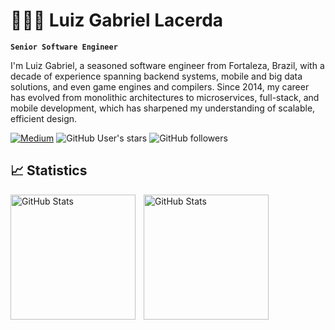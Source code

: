 # 👨🏻‍💻 Luiz Gabriel Lacerda

**`Senior Software Engineer`**

I'm Luiz Gabriel, a seasoned software engineer from Fortaleza, Brazil, with a decade of experience spanning backend systems, mobile and big data solutions, and even game engines and compilers.
Since 2014, my career has evolved from monolithic architectures to microservices, full-stack, and mobile development, which has sharpened my understanding of scalable, efficient design.

<p align="left">
    <a href="https://medium.com/@luizgabriel.info"><img src="https://img.shields.io/badge/Medium-12100E?style=for-the-badge&logo=medium&logoColor=white" alt="Medium" /></a>
    <img alt="GitHub User's stars" src="https://img.shields.io/github/stars/luizgabriel?style=for-the-badge&logo=github&labelColor=%23120f0e">
    <img alt="GitHub followers" src="https://img.shields.io/github/followers/luizgabriel?style=for-the-badge&logo=github&labelColor=%23120f0e" />
</p>

## 📈 Statistics

<p>
  <img 
    align="left" 
    alt="GitHub Stats" 
    height="200" 
    style="padding-right: 10px;" 
    src="https://github-stats-ten-pied.vercel.app/api?username=Luizgabriel&show_icons=true&theme=transparent&include_all_commits=true&locale=en" 
  />
  <img 
      align="left" 
      alt="GitHub Stats" 
      height="200" 
      src="https://github-stats-ten-pied.vercel.app/api/top-langs/?username=Luizgabriel&theme=transparent&layout=compact&langs_count=10&locale=en" 
  />
</p>

